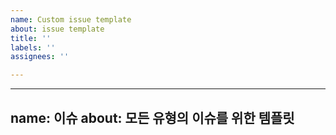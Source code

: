 ```yaml
---
name: Custom issue template
about: issue template
title: ''
labels: ''
assignees: ''

---
```


---
name: 이슈
about: 모든 유형의 이슈를 위한 템플릿
---
